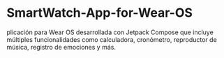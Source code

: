# SmartWatch-App-for-Wear-OS
plicación para Wear OS desarrollada con Jetpack Compose que incluye múltiples funcionalidades como calculadora, cronómetro, reproductor de música, registro de emociones y más.
